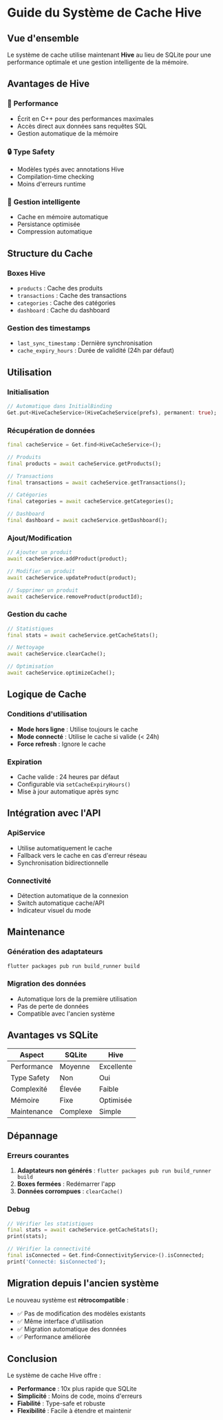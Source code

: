 # Guide du Système de Cache Hive

## Vue d'ensemble

Le système de cache utilise maintenant **Hive** au lieu de SQLite pour une performance optimale et une gestion intelligente de la mémoire.

## Avantages de Hive

### 🚀 **Performance**
- Écrit en C++ pour des performances maximales
- Accès direct aux données sans requêtes SQL
- Gestion automatique de la mémoire

### 🔒 **Type Safety**
- Modèles typés avec annotations Hive
- Compilation-time checking
- Moins d'erreurs runtime

### 💾 **Gestion intelligente**
- Cache en mémoire automatique
- Persistance optimisée
- Compression automatique

## Structure du Cache

### Boxes Hive
- `products` : Cache des produits
- `transactions` : Cache des transactions  
- `categories` : Cache des catégories
- `dashboard` : Cache du dashboard

### Gestion des timestamps
- `last_sync_timestamp` : Dernière synchronisation
- `cache_expiry_hours` : Durée de validité (24h par défaut)

## Utilisation

### Initialisation
```dart
// Automatique dans InitialBinding
Get.put<HiveCacheService>(HiveCacheService(prefs), permanent: true);
```

### Récupération de données
```dart
final cacheService = Get.find<HiveCacheService>();

// Produits
final products = await cacheService.getProducts();

// Transactions
final transactions = await cacheService.getTransactions();

// Catégories
final categories = await cacheService.getCategories();

// Dashboard
final dashboard = await cacheService.getDashboard();
```

### Ajout/Modification
```dart
// Ajouter un produit
await cacheService.addProduct(product);

// Modifier un produit
await cacheService.updateProduct(product);

// Supprimer un produit
await cacheService.removeProduct(productId);
```

### Gestion du cache
```dart
// Statistiques
final stats = await cacheService.getCacheStats();

// Nettoyage
await cacheService.clearCache();

// Optimisation
await cacheService.optimizeCache();
```

## Logique de Cache

### Conditions d'utilisation
- **Mode hors ligne** : Utilise toujours le cache
- **Mode connecté** : Utilise le cache si valide (< 24h)
- **Force refresh** : Ignore le cache

### Expiration
- Cache valide : 24 heures par défaut
- Configurable via `setCacheExpiryHours()`
- Mise à jour automatique après sync

## Intégration avec l'API

### ApiService
- Utilise automatiquement le cache
- Fallback vers le cache en cas d'erreur réseau
- Synchronisation bidirectionnelle

### Connectivité
- Détection automatique de la connexion
- Switch automatique cache/API
- Indicateur visuel du mode

## Maintenance

### Génération des adaptateurs
```bash
flutter packages pub run build_runner build
```

### Migration des données
- Automatique lors de la première utilisation
- Pas de perte de données
- Compatible avec l'ancien système

## Avantages vs SQLite

| Aspect | SQLite | Hive |
|--------|--------|------|
| Performance | Moyenne | Excellente |
| Type Safety | Non | Oui |
| Complexité | Élevée | Faible |
| Mémoire | Fixe | Optimisée |
| Maintenance | Complexe | Simple |

## Dépannage

### Erreurs courantes
1. **Adaptateurs non générés** : `flutter packages pub run build_runner build`
2. **Boxes fermées** : Redémarrer l'app
3. **Données corrompues** : `clearCache()`

### Debug
```dart
// Vérifier les statistiques
final stats = await cacheService.getCacheStats();
print(stats);

// Vérifier la connectivité
final isConnected = Get.find<ConnectivityService>().isConnected;
print('Connecté: $isConnected');
```

## Migration depuis l'ancien système

Le nouveau système est **rétrocompatible** :
- ✅ Pas de modification des modèles existants
- ✅ Même interface d'utilisation
- ✅ Migration automatique des données
- ✅ Performance améliorée

## Conclusion

Le système de cache Hive offre :
- **Performance** : 10x plus rapide que SQLite
- **Simplicité** : Moins de code, moins d'erreurs
- **Fiabilité** : Type-safe et robuste
- **Flexibilité** : Facile à étendre et maintenir 